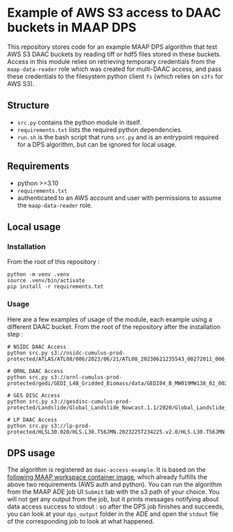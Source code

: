 # Example of AWS S3 access to DAAC buckets in MAAP DPS

This repository stores code for an example MAAP DPS algorithm that test AWS S3 DAAC buckets by reading tiff or hdf5 files stored in these buckets. Access in this module relies on retrieving temporary credentials from the `maap-data-reader` role which was created for multi-DAAC access, and pass these credentials to the filesystem python client `fs` (which relies on `s3fs` for AWS S3).

## Structure

- `src.py` contains the python module in itself.
- `requirements.txt` lists the required python dependencies. 
- `run.sh` is the bash script that runs `src.py` and is an entrypoint required for a DPS algorithm, but can be ignored for local usage.

## Requirements

- python >=3.10
- `requirements.txt`
- authenticated to an AWS account and user with permissions to assume the `maap-data-reader` role. 

## Local usage

### Installation

From the root of this repository :

```
python -m venv .venv
source .venv/bin/activate
pip install -r requirements.txt
```

### Usage

Here are a few examples of usage of the module, each example using a different DAAC bucket. From the root of the repository after the installation step : 

```
# NSIDC DAAC Access
python src.py s3://nsidc-cumulus-prod-protected/ATLAS/ATL08/006/2023/06/21/ATL08_20230621235543_00272011_006_01.h5

# ORNL DAAC Access
python src.py s3://ornl-cumulus-prod-protected/gedi/GEDI_L4B_Gridded_Biomass/data/GEDI04_B_MW019MW138_02_002_05_R01000M_PS.tif

# GES DISC Access
python src.py s3://gesdisc-cumulus-prod-protected/Landslide/Global_Landslide_Nowcast.1.1/2020/Global_Landslide_Nowcast_v1.1_20201231.tif

# LP DAAC Access
python src.py s3://lp-prod-protected/HLSL30.020/HLS.L30.T56JMN.2023225T234225.v2.0/HLS.L30.T56JMN.2023225T234225.v2.0.B11.tif
 ```

 ## DPS usage

The algorithm is registered as `daac-access-example`. It is based on the [following MAAP workspace container image](mas.maap-project.org/root/maap-workspaces/base_images/vanilla:v3.1.1), which already fulfills the above two requirements (AWS auth and python). You can run the algorithm from the MAAP ADE job UI `Submit` tab with the s3 path of your choice. You will not get any output from the job, but it prints messages notifying about data access success to stdout : so after the DPS job finishes and succeeds, you can look at your `dps_output` folder in the ADE and open the `stdout` file of the corresponding job to look at what happened. 
